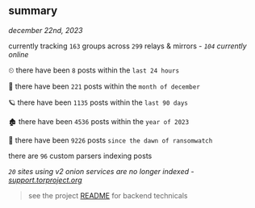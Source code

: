 
## summary
_december 22nd, 2023_

currently tracking `163` groups across `299` relays & mirrors - _`104` currently online_

⏲ there have been `8` posts within the `last 24 hours`

🦈 there have been `221` posts within the `month of december`

🪐 there have been `1135` posts within the `last 90 days`

🏚 there have been `4536` posts within the `year of 2023`

🦕 there have been `9226` posts `since the dawn of ransomwatch`

there are `96` custom parsers indexing posts

_`20` sites using v2 onion services are no longer indexed - [support.torproject.org](https://support.torproject.org/onionservices/v2-deprecation/)_

> see the project [README](https://github.com/joshhighet/ransomwatch#ransomwatch--) for backend technicals
